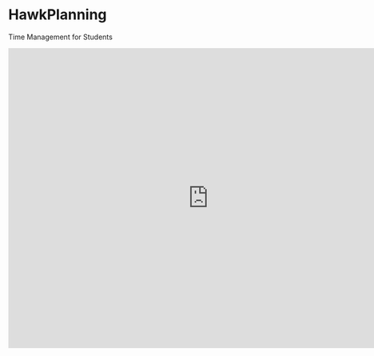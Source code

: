 # HawkPlanning
Time Management for Students
<!DOCTYPE html>
<html>

<iframe src="https://calendar.google.com/calendar/embed?height=600&amp;wkst=1&amp;bgcolor=%23FFFFFF&amp;ctz=America%2FChicago" style="border-width:0" width="800" height="600" frameborder="0" scrolling="no" />
</html>
